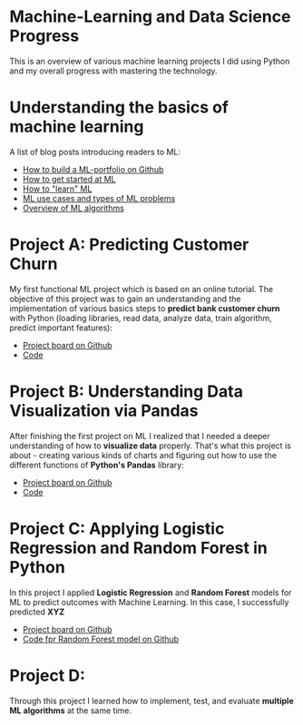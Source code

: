 # Machine-Learning and Data Science Progress
This is an overview of various machine learning projects I did using Python and my overall progress with mastering the technology.

# Understanding the basics of machine learning
A list of blog posts introducing readers to ML:
- [How to build a ML-portfolio on Github](https://machinelearningmastery.com/build-a-machine-learning-portfolio/)
- [How to get started at ML](https://machinelearningmastery.com/machine-learning-mastery-method/)
- [How to "learn" ML](https://machinelearningmastery.com/youre-wrong-machine-learning-not-hard/)
- [ML use cases and types of ML problems](https://machinelearningmastery.com/practical-machine-learning-problems/)
- [Overview of ML algorithms](https://machinelearningmastery.com/a-tour-of-machine-learning-algorithms/)

# Project A: Predicting Customer Churn
My first functional ML project which is based on an online tutorial. The objective of this project was to gain an understanding and the implementation of various basics steps to **predict bank customer churn** with Python (loading libraries, read data, analyze data, train algorithm, predict important features):
- [Project board on Github](https://github.com/theonlyduck/Machine-Learning/projects/1)
- [Code](https://github.com/theonlyduck/Machine-Learning/blob/master/customer-churn)

# Project B: Understanding Data Visualization via Pandas
After finishing the first project on ML I realized that I needed a deeper understanding of how to **visualize data** properly. That's what this project is about - creating various kinds of charts and figuring out how to use the different functions of **Python's Pandas** library:
- [Project board on Github](https://github.com/theonlyduck/Machine-Learning/projects/2)
- [Code](https://github.com/theonlyduck/Machine-Learning/blob/master/Project_B_Data_Visualization_Pandas)

# Project C: Applying Logistic Regression and Random Forest in Python
In this project I applied **Logistic Regression** and **Random Forest** models for ML to predict outcomes with Machine Learning. In this case, I successfully predicted **XYZ**
- [Project board on Github](https://github.com/theonlyduck/Machine-Learning/projects/3)
- [Code fpr Random Forest model on Github](https://github.com/theonlyduck/Machine-Learning/blob/master/Project_C_Random_Forest_preciction)

# Project D: 
Through this project I learned how to implement, test, and evaluate **multiple ML algorithms** at the same time.
